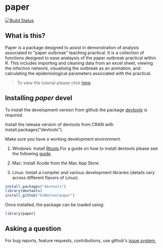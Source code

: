 # paper

[![Build Status](https://travis-ci.org/OJWatson/paper.png?branch=master)](https://travis-ci.org/OJWatson/paper)

## What is this?

Paper is a package designed to assist in demonstration of analysis associated to "paper outbreak" teaching practical. It is a collection of functions designed to ease analaysis of the paper outbreak practical within R. This includes importing and cleaning data from an excel sheet, viewing the infection network, visualising the outbreak as an animation, and calculating the epidemiological parameters associated with the practical.

> To view the tutorial please click [here](https://cdn.rawgit.com/OJWatson/paper/cd02199d4c8f473b9acca9d06661a6bf026289e0/tutorials/paper-package-tutorial.html).

## Installing *paper* devel

To install the development version from github the package [*devtools*](https://github.com/hadley/devtools) is required.

Install the release version of devtools from CRAN with install.packages("devtools").

Make sure you have a working development environment.

1. Windows: Install [Rtools](https://cran.r-project.org/bin/windows/Rtools/).For a guide on how to install devtools please see the following [guide](https://github.com/stan-dev/rstan/wiki/Install-Rtools-for-Windows).

2. Mac: Install Xcode from the Mac App Store.

3. Linux: Install a compiler and various development libraries (details vary across different flavors of Linux).


```r
install.packages("devtools")
library(devtools)
install_github("OJWatson/paper")
```

Once installed, the package can be loaded using:

```r
library(paper)
```

## Asking a question

For bug reports, feature requests, contributions, use github's [issue system.](https://github.com/OJWatson/paper/issues)
